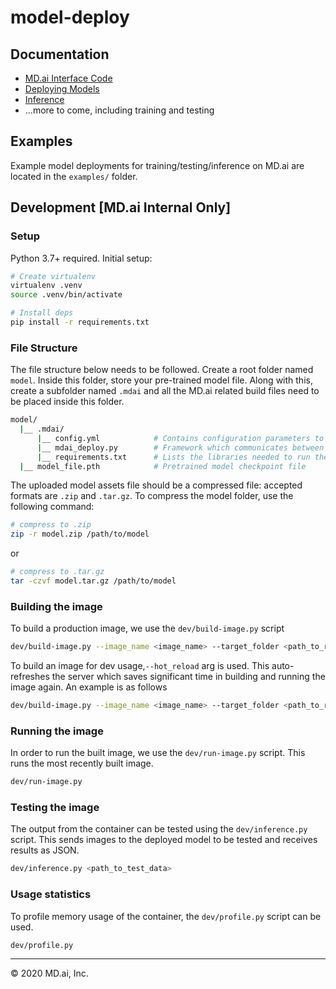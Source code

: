 # model-deploy

## Documentation

- [MD.ai Interface Code](https://docs.md.ai/models/interface-code/)
- [Deploying Models](https://docs.md.ai/models/deploy-models/)
- [Inference](https://docs.md.ai/models/inference/)
- ...more to come, including training and testing

## Examples

Example model deployments for training/testing/inference on MD.ai are located in the `examples/` folder.

## Development [MD.ai Internal Only]

### Setup

Python 3.7+ required. Initial setup:

```sh
# Create virtualenv
virtualenv .venv
source .venv/bin/activate

# Install deps
pip install -r requirements.txt
```

### File Structure

The file structure below needs to be followed. Create a root folder named `model`. Inside this folder, store your pre-trained model file. Along with this, create a subfolder named `.mdai` and all the MD.ai related build files need to be placed inside this folder.

```sh
model/
  |__ .mdai/
      |__ config.yml            # Contains configuration parameters to be used during build
      |__ mdai_deploy.py        # Framework which communicates between server and model
      |__ requirements.txt      # Lists the libraries needed to run the model
  |__ model_file.pth            # Pretrained model checkpoint file
```

The uploaded model assets file should be a compressed file: accepted formats are `.zip` and `.tar.gz`. To compress the model folder, use the following command:

```sh
# compress to .zip
zip -r model.zip /path/to/model
```

or

```sh
# compress to .tar.gz
tar -czvf model.tar.gz /path/to/model
```

### Building the image

To build a production image, we use the `dev/build-image.py` script

```sh
dev/build-image.py --image_name <image_name> --target_folder <path_to_root_folder>
```

To build an image for dev usage,`--hot_reload` arg is used. This auto-refreshes the server which saves significant time in building and running the image again. An example is as follows

```sh
dev/build-image.py --image_name <image_name> --target_folder <path_to_root_folder> --hot-reload
```

### Running the image

In order to run the built image, we use the `dev/run-image.py` script. This runs the most recently built image.

```sh
dev/run-image.py
```

### Testing the image

The output from the container can be tested using the `dev/inference.py` script. This sends images to the deployed model to be tested and receives results as JSON.

```sh
dev/inference.py <path_to_test_data>
```

### Usage statistics

To profile memory usage of the container, the `dev/profile.py` script can be used.

```sh
dev/profile.py
```

---

&copy; 2020 MD.ai, Inc.
